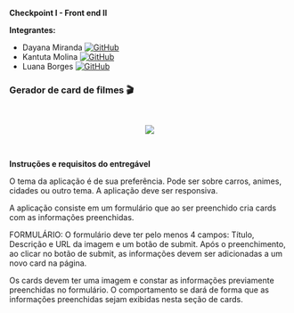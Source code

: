 **Checkpoint I - Front end II**

**Integrantes:**

- Dayana Miranda <a href="https://github.com/DayanaMiranda">![GitHub](https://img.shields.io/badge/github-%23121011.svg?style=for-the-badge&logo=github&logoColor=white)</a>
- Kantuta Molina <a href="https://github.com/KantutaMolina">![GitHub](https://img.shields.io/badge/github-%23121011.svg?style=for-the-badge&logo=github&logoColor=white)</a>
- Luana Borges <a href="https://github.com/Luanableal">![GitHub](https://img.shields.io/badge/github-%23121011.svg?style=for-the-badge&logo=github&logoColor=white)</a>

### Gerador de card de filmes 🎬
</br>
<p align="center">
  <img src="https://i.postimg.cc/J7p0qCBS/card.png">
</p>
</br>

**Instruções e requisitos do entregável**
	
	
O tema da aplicação é de sua preferência. Pode ser sobre carros, animes, cidades ou outro tema. A aplicação deve ser responsiva.

A aplicação consiste em um formulário que ao ser preenchido cria cards com as informações preenchidas.


FORMULÁRIO: 
O formulário deve ter pelo menos 4 campos: Título, Descrição e URL da imagem e um botão de submit.
Após o preenchimento, ao clicar no botão de submit, as informações devem ser adicionadas a um novo card na página.

Os cards devem ter uma imagem e constar as informações previamente preenchidas no formulário. O comportamento se dará de forma que as informações preenchidas sejam exibidas nesta seção de cards.

